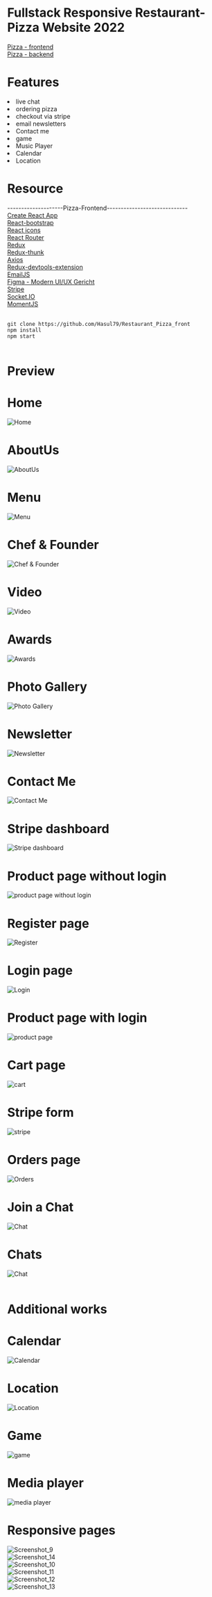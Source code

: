 # Fullstack Responsive Restaurant-Pizza Website 2022

[Pizza - frontend](https://github.com/Hasul79/Restaurant_Pizza_front)<br />
[Pizza - backend](https://github.com/Hasul79/My-Restaurant-BackEnd)<br />

# Features
<li> live chat </li>
<li> ordering pizza </li>
<li> checkout via stripe </li>
<li> email newsletters </li>
<li> Contact me </li>
<li>game</li>
<li>Music Player</li>
<li> Calendar </li>
<li> Location </li>


# Resource

--------------------Pizza-Frontend-----------------------------
<br />
[Create React App](https://create-react-app.dev/)<br /> 
[React-bootstrap](https://react-bootstrap.github.io/)<br />
[React icons](https://react-icons.github.io/react-icons/)<br />
[React Router](https://reactrouter.com/en/main)<br />
[Redux](https://redux.js.org/)<br />
[Redux-thunk](https://www.npmjs.com/package/redux-thunk)<br />
[Axios](https://axios-http.com/)<br>
[Redux-devtools-extension](https://www.npmjs.com/package/@redux-devtools/extension)<br />
[EmailJS](https://www.emailjs.com/) <br />
[Figma - Modern UI/UX Gericht](https://www.figma.com/file/yvClSI9AZBRX8UaaGEByF3/Modern-UI%2FUX%3A-Gericht?node-id=0%3A21&t=5Z7dzFJjhjsPRpMH-0)<br />
[Stripe](https://stripe.com/)<br />
[Socket.IO](https://socket.io/)<br />
[MomentJS](https://momentjs.com/)<br />
<br />



```git clone https://github.com/Hasul79/Restaurant_Pizza_front``` <br />
```npm install``` <br />
```npm start``` <br />
<br />
 

# Preview <br />
# Home
![Home](https://user-images.githubusercontent.com/95657084/208397945-9f5a6768-e60a-4e98-9c8c-e8b33cd15ca7.png)<br />
# AboutUs
![AboutUs](https://user-images.githubusercontent.com/95657084/208398351-874dfb0a-e918-4f6a-9522-9f717d2b2533.png)<br />
# Menu
![Menu](https://user-images.githubusercontent.com/95657084/208398454-50a02916-04ba-44f0-925d-2951cf803aac.png) <br />
# Chef & Founder
![Chef & Founder](https://user-images.githubusercontent.com/95657084/208398524-44fd19a7-ad12-47ea-8d90-1ea08f437da8.png)<br />
# Video
![Video](https://user-images.githubusercontent.com/95657084/208398556-6bce333b-d3d4-44bf-b2ff-477241b07ffa.png)<br />
# Awards
![Awards](https://user-images.githubusercontent.com/95657084/208398596-af6d692f-49de-465c-9e6d-8d2b536ca0c0.png)<br />
# Photo Gallery
![Photo Gallery](https://user-images.githubusercontent.com/95657084/208398655-d33d1d87-9fb6-4361-a7d2-8a2f183831ea.png) <br />
# Newsletter
![Newsletter](https://user-images.githubusercontent.com/95657084/208398722-ab426c0c-be57-44df-abd2-7e638f15acf5.png)<br />
# Contact Me
![Contact Me](https://user-images.githubusercontent.com/95657084/208398755-a6c79692-142d-4c1b-bfd3-bc67b89e7127.png)<br />
# Stripe dashboard
![Stripe dashboard](https://user-images.githubusercontent.com/95657084/208398787-595439d1-bdfd-41ec-917b-56a94740ae9f.png)<br />
# Product page without login
![product page without login](https://user-images.githubusercontent.com/95657084/208398809-fbccbacf-6e58-443e-9833-da2fe0e78a69.png)<br />
# Register page
![Register ](https://user-images.githubusercontent.com/95657084/208398938-fc227c24-dc47-44fc-961c-cece92da3b7c.png)<br />
# Login page
![Login](https://user-images.githubusercontent.com/95657084/208398835-0f5cbb84-1f38-4fff-af48-99bf67e3b531.png)<br />
# Product page with login
![product page](https://user-images.githubusercontent.com/95657084/208400677-7d4d27ee-125d-42ed-8127-4c5850f6dfd4.png)<br />
# Cart page
![cart](https://user-images.githubusercontent.com/95657084/208417700-81b5f056-1e72-4d44-998f-293528464fd4.png)<br />
# Stripe form
![stripe](https://user-images.githubusercontent.com/95657084/208399041-2bbb9cd6-4eee-4d66-b6cf-d2697efb84ba.png)<br />
# Orders page
![Orders](https://user-images.githubusercontent.com/95657084/208399046-50bc84b2-2769-4c24-9842-242f18617bdb.png)<br />
# Join a Chat 
![Chat](https://user-images.githubusercontent.com/95657084/208420152-26301356-2849-4858-aa1c-438ec7c8a062.png)<br />
# Chats 
![Chat](https://user-images.githubusercontent.com/95657084/208420177-9db09a3b-ee07-449b-840c-2d8592f07ff4.png)<br />
<br />
# Additional works <br />

# Calendar
![Calendar](https://user-images.githubusercontent.com/95657084/208420200-8d747d35-4f3f-4b68-afb3-36ccb09c24d5.png)<br />
# Location
![Location](https://user-images.githubusercontent.com/95657084/208420891-5abb9fe1-c4a3-445b-9102-fe4657b0bf72.png)<br />
# Game 
![game](https://user-images.githubusercontent.com/95657084/208423113-3e8a01d7-6057-474f-a403-b79d2eade679.png)<br />
# Media player
![media player](https://user-images.githubusercontent.com/95657084/208423155-55080c4c-f457-4b8c-a410-54dd45e1450f.png)<br />

# Responsive pages

![Screenshot_9](https://user-images.githubusercontent.com/95657084/208593536-811d230b-3a5f-4e22-b954-bfb9760341ef.png)<br />
![Screenshot_14](https://user-images.githubusercontent.com/95657084/208593553-7e3d4058-6b67-4d3b-abf4-412ec019dde5.png)<br />
![Screenshot_10](https://user-images.githubusercontent.com/95657084/208593569-e5b8ad7b-b12d-4bf6-93c4-06c494befd11.png)<br />
![Screenshot_11](https://user-images.githubusercontent.com/95657084/208593584-78461d61-9fe0-4118-86f1-3db3a024f388.png)<br />
![Screenshot_12](https://user-images.githubusercontent.com/95657084/208593595-f09b4300-f803-4528-94e7-c959c0036771.png)<br />
![Screenshot_13](https://user-images.githubusercontent.com/95657084/208593605-61383de1-49d7-49e0-8ea2-2b7ee0e6f5b8.png)<br />
